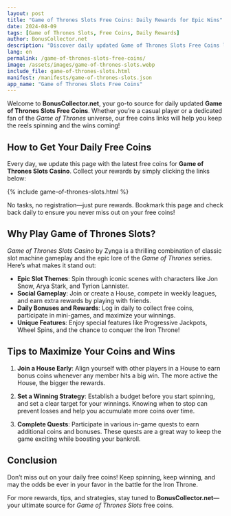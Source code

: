 ```yaml
---
layout: post
title: "Game of Thrones Slots Free Coins: Daily Rewards for Epic Wins"
date: 2024-08-09
tags: [Game of Thrones Slots, Free Coins, Daily Rewards]
author: BonusCollector.net
description: "Discover daily updated Game of Thrones Slots Free Coins links and maximize your in-game rewards with our exclusive tips and strategies."
lang: en
permalink: /game-of-thrones-slots-free-coins/
image: /assets/images/game-of-thrones-slots.webp
include_file: game-of-thrones-slots.html
manifest: /manifests/game-of-thrones-slots.json
app_name: "Game of Thrones Slots Free Coins"
---
```


Welcome to **BonusCollector.net**, your go-to source for daily updated **Game of Thrones Slots Free Coins**. Whether you’re a casual player or a dedicated fan of the *Game of Thrones* universe, our free coins links will help you keep the reels spinning and the wins coming!

## How to Get Your Daily Free Coins

Every day, we update this page with the latest free coins for **Game of Thrones Slots Casino**. Collect your rewards by simply clicking the links below:

{% include game-of-thrones-slots.html %}

No tasks, no registration—just pure rewards. Bookmark this page and check back daily to ensure you never miss out on your free coins!

## Why Play Game of Thrones Slots?

*Game of Thrones Slots Casino* by Zynga is a thrilling combination of classic slot machine gameplay and the epic lore of the *Game of Thrones* series. Here’s what makes it stand out:

- **Epic Slot Themes**: Spin through iconic scenes with characters like Jon Snow, Arya Stark, and Tyrion Lannister.
- **Social Gameplay**: Join or create a House, compete in weekly leagues, and earn extra rewards by playing with friends.
- **Daily Bonuses and Rewards**: Log in daily to collect free coins, participate in mini-games, and maximize your winnings.
- **Unique Features**: Enjoy special features like Progressive Jackpots, Wheel Spins, and the chance to conquer the Iron Throne!

## Tips to Maximize Your Coins and Wins

1. **Join a House Early**: Align yourself with other players in a House to earn bonus coins whenever any member hits a big win. The more active the House, the bigger the rewards.
   
2. **Set a Winning Strategy**: Establish a budget before you start spinning, and set a clear target for your winnings. Knowing when to stop can prevent losses and help you accumulate more coins over time.

3. **Complete Quests**: Participate in various in-game quests to earn additional coins and bonuses. These quests are a great way to keep the game exciting while boosting your bankroll.

## Conclusion

Don’t miss out on your daily free coins! Keep spinning, keep winning, and may the odds be ever in your favor in the battle for the Iron Throne.

For more rewards, tips, and strategies, stay tuned to **BonusCollector.net**—your ultimate source for *Game of Thrones Slots* free coins.